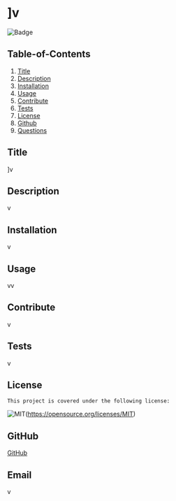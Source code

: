 
  # ]v
  
   ![Badge](https://img.shields.io/badge/License-$%7Blicense%7D-blueviolet)
    
  ## Table-of-Contents
  
  1. [Title](#title)
  2. [Description](#description)
  3. [Installation](#Installation)
  4. [Usage](#usage)
  5. [Contribute](#contribute)
  6. [Tests](#tests)
  7. [License](#license)
  8. [Github](#github)
  9. [Questions](#email)

  ## Title
  ]v

  ## Description
  v

  ## Installation
  
  v

  ## Usage

  vv

  ## Contribute
  v
  
  ## Tests
  v

  ## License
  
  
    This project is covered under the following license:
    
   ![MIT](https://img.shields.io/badge/Licenses/MIT)(https://opensource.org/licenses/MIT)
    
    

  ## GitHub
  [GitHub](https://github.com/v)
  ## Email
  v
  